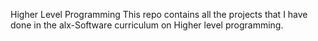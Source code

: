 Higher Level Programming
This repo contains all the projects that I have done in the alx-Software curriculum on Higher level programming.
